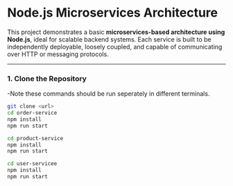 #  Node.js Microservices Architecture

This project demonstrates a basic **microservices-based architecture using Node.js**, ideal for scalable backend systems. Each service is built to be independently deployable, loosely coupled, and capable of communicating over HTTP or messaging protocols.

---
### 1. Clone the Repository

-Note these commands should be run seperately in different terminals.
```bash
git clone <url>
cd order-service
npm install
npm run start

cd product-service
npm install
npm run start

cd user-servicee
npm install
npm run start


